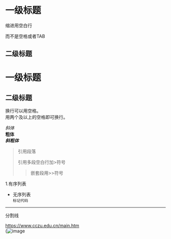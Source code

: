 # 一级标题
缩进用空白行

而不是空格或者TAB
## 二级标题
一级标题
===
二级标题
---

换行可以用空格。   
用两个及以上的空格即可换行。  

_斜体_  
**粗体**  
***斜粗体***

>引用段落
>
>引用多段空白行加>符号
>>嵌套段用>>符号

1.有序列表  
- 无序列表  
`标记代码`

---  
分割线  

<https://www.cczu.edu.cn/main.htm>  
(![image](https://github.com/user-attachments/assets/5c5f6d55-fa85-4f1f-87d5-5741e8744dd7)  


